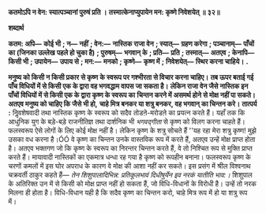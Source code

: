 **कतमोऽपि न वेन: स्यात्पञ्चानां पुरुषं प्रति ।** **तस्मात्केनाप्युपायेन मन: कृष्णे निवेशयेत् ॥ ३२॥** 

**शब्दार्थ** 

**कतम: अपि—** **कोई भी** **; न—** **नहीं** **; वेन:—** **नास्तिक राजा वेन** **; स्यात्—** **ग्रहण करेगा** **; पञ्चानाम्—** **पाँचों का (जिनका उल्लेख** **पहले हो चुका है)** **; पुरुषम्—** **भगवान् के** **; प्रति—** **प्रति** **; तस्मात्—** **अतएव** **; केनापि—** **किसी भी** **; उपायेन—** **उपाय से** **; मन:—** **मनको** **; कृष्णे—** **कृष्ण में** **; निवेशयेत्—** **स्थिर करना चाहिये।** **.** 

**मनुष्य को किसी न किसी प्रकार से कृष्ण के स्वरूप पर गश्भीरता से विचार करना चाहिए।** **तब ऊपर बताई गई पाँच विधियों में से किसी एक के द्वारा वह भगवद्धाम वापस जा सकता है।** **लेकिन राजा वेन जैसे नास्तिक इन पाँचों विधियों में से किसी एक के द्वारा कृष्ण के स्वरूप का** **चिन्तन करने में असमर्थ होने से मोक्ष नहीं पा सकते। अतएव मनुष्य को चाहिए कि जैसे भी हो,** **चाहे मित्र बनकर या शत्रु बनकर, वह भगवान् का चिन्तन करे।** **तात्पर्य :** निॢवशेषवादी तथा नास्तिक कृष्ण के स्वरूप को सदैव तोडऩे-मरोडऩे का प्रयत्न करते हैं। यहाँ तक कि आधुनिक युग के बड़े-बड़े राजनीतिज्ञ तथा दार्शनिक भी *भगवद्गीता* से कृष्ण को विलग करना चाहते हैं। फलस्वरूप ऐसे लोगों के लिए कोई मोक्ष नहीं है। लेकिन कृष्ण के शत्रु सोचते हैं ''यह रहा मेरा शत्रु कृष्ण! मुझे उसका वध करना है।ÓÓ वे कृष्ण का चिन्तन उनके वास्तविक रूप में करते हैं, अतएव उन्हें मोक्ष प्राप्त होता है। अतएव भक्तगण जो कि कृष्ण के स्वरूप का निरन्तर चिन्तन करते हैं, वे तो निश्चित रूप से मुक्ति प्राप्त करते हैं। मायावादी नास्तिकों का एकमात्र धन्धा रह गया है कृष्ण को रूपहीन बनाना। फलस्वरूप कृष्ण के चरणों कमलों में इस घोर अपराध के कारण वे मोक्ष की आशा नहीं कर सकते। इस प्रसंग में श्रील विश्वनाथ चक्रवर्ती ठाकुर कहते हैं— *तेन* *शिशुपालादिभिन्न: प्रतिकूलभावं दिधीषुर्येन इव नरकं यातीति भाव:।* शिशुपाल के अतिरिक्त उन में से किसी को मोक्ष प्राप्त नहीं हो सकता हैं, जो विधि-विधानों के विरोधी है। उन्हें तो नरक मिलना ही होता है। विधि-विधान यही है कि सदैव कृष्ण का चिन्तन करो, चाहे मित्र रूप में हो या शत्रु रूप में।  